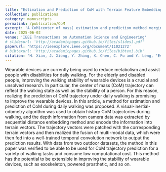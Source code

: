 ```yaml
---
title: "Estimation and Prediction of CoM with Terrain Feature Embedding During Walking"
collection: publications
category: manuscripts
permalink: /publication/CoM
excerpt: 'A CoM(center of mass) estimation and prediction method merging with visual terrain feature.'
date: 2025-06-02
venue: 'IEEE Transactions on Automation Science and Engineering'
# slidesurl: 'http://academicpages.github.io/files/slides1.pdf'
paperurl: 'https://ieeexplore.ieee.org/document/11021272'
# bibtexurl: 'http://academicpages.github.io/files/bibtex1.bib'
citation: 'H. Xian, J. Xiong, Y. Zhang, X. Chen, C. Fu and Y. Leng, "Estimation and Prediction of CoM With Terrain Feature Embedding During Walking," in IEEE Transactions on Automation Science and Engineering, vol. 22, pp. 16108-16120, 2025, doi: 10.1109/TASE.2025.3570875.'
---
```

Wearable devices are currently being used to reduce metabolism and assist people with disabilities for daily walking. For the elderly and disabled people, improving the walking stability of wearable devices is a crucial and unsolved research. In particular, the center of mass (CoM) trajectory can reflect the walking state as well as the stability of a person. For this reason, realizing the prediction of CoM trajectory under daily walking is promising to improve the wearable devices. In this article, a method for estimation and prediction of CoM during daily walking was proposed. A visual-inertial-odometry algorithm was used to obtain history CoM trajectories during walking, and the depth information from camera data was extracted by sequential distance embedding method and encode the information into terrain vectors. The trajectory vectors were patched with the corresponding terrain vectors and then realized the fusion of multi-modal data, which were then fed into a well-trained temporal convolution network to output the prediction results. With data from two outdoor datasets, the method in this paper was verified to be able to be used for CoM trajectory prediction for a variety of walking tasks and consume low computational cost. This method has the potential to be extensible in improving the stability of wearable devices, such as exoskeleton, powered prosthetic, and so on. 